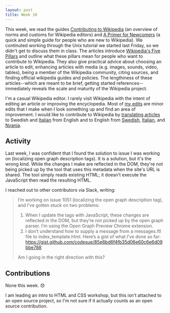 ```yaml
---
layout: post
title: Week 10
---
```


This week, we read the guides [Contributing to Wikipedia](https://en.wikipedia.org/wiki/Wikipedia:Contributing_to_Wikipedia#Getting_started) (an overview of norms and customs for Wikipedia editors) and [A Primer for Newcomers](https://en.wikipedia.org/wiki/Wikipedia:A_primer_for_newcomers) (a quick and simple guide for people who are new to Wikipedia). We continuted working through the Unix tutorial we started last Friday, so we didn't get to discuss them in class. The articles introduce [Wikipedia's Five Pillars](https://en.wikipedia.org/wiki/Wikipedia:Five_pillars) and outline what these pillars mean for people who want to contribute to Wikipedia. They also give practical advice about choosing an article to edit, enhancing articles with media (e.g. images, sounds, video, tables), being a member of the Wikipedia community, citing sources, and finding official wikipedia guides and policies. The lengthiness of these articles--which are meant to be brief, getting started references--immediately reveals the scale and maturity of the Wikipedia project. 

I'm a casual Wikipedia editor. I rarely visit Wikipedia with the intent of editing an article or improving the encyclopedia. Most of [my edits](https://en.wikipedia.org/wiki/Special:Contributions/Codesue) are minor edits that I make when I look something up and find an area of improvement. I would like to contribute to Wikipedia by [translating articles](https://en.wikipedia.org/wiki/Wikipedia:Translation) to Swedish and [Italian](https://it.wikipedia.org/wiki/Categoria:Tradurre_dalla_lingua_inglese) from English and to English from [Swedish](https://en.wikipedia.org/wiki/Category:Articles_needing_translation_from_Swedish_Wikipedia), [Italian](https://en.wikipedia.org/wiki/Category:Articles_needing_translation_from_Italian_Wikipedia), and [Nyanja](https://en.wikipedia.org/wiki/Category:Articles_needing_translation_from_Chewa_Wikipedia).

## Activity
Last week, I was confident that I found the solution to issue I was working on (localizing open graph description tags). It is a solution, but it's the wrong kind. While the changes I make are reflected in the DOM, they're not being picked up by the tool that uses this metadata when the site's URL is shared. The tool simply reads existing HTML; it doesn't execute the JavaScript then read the resulting HTML. 

I reached out to other contributors via Slack, writing:
> I’m working on issue 1051 (localizing the open graph description tag), and I’ve gotten stuck on two problems:
>1. When I update the tags with JavaScript, these changes are reflected in the DOM, but they’re not picked up by the open graph parser. I’m using the Open Graph Preview Chrome extension.
>2. I don’t understand how to supply a message from a messages.ftl file to index_template.html.
>Here’s a gist of what I’ve done so far: https://gist.github.com/codesue/85e6bd6f4fb35d06e60c6e6d09bbe788
>
>Am I going in the right direction with this?

## Contributions
None this week. 😞

I am leading an intro to HTML and CSS workshop, but this isn't attached to an open source project, so I'm not sure if it actually counts as an open source contribution. 
